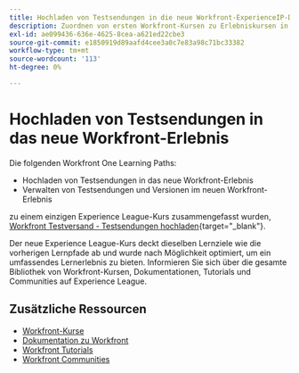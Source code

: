 ```yaml
---
title: Hochladen von Testsendungen in die neue Workfront-ExperienceIP-Datei
description: Zuordnen von ersten Workfront-Kursen zu Erlebniskursen in Liga-Kursen
exl-id: ae099436-636e-4625-8cea-a621ed22cbe3
source-git-commit: e1850919d89aafd4cee3a0c7e83a98c71bc33382
workflow-type: tm+mt
source-wordcount: '113'
ht-degree: 0%

---
```


# Hochladen von Testsendungen in das neue Workfront-Erlebnis

Die folgenden Workfront One Learning Paths:

* Hochladen von Testsendungen in das neue Workfront-Erlebnis
* Verwalten von Testsendungen und Versionen im neuen Workfront-Erlebnis

zu einem einzigen Experience League-Kurs zusammengefasst wurden, [Workfront Testversand - Testsendungen hochladen](https://experienceleague.adobe.com/?recommended=Workfront-U-1-2022.2.proof){target="_blank"}.

Der neue Experience League-Kurs deckt dieselben Lernziele wie die vorherigen Lernpfade ab und wurde nach Möglichkeit optimiert, um ein umfassendes Lernerlebnis zu bieten.  Informieren Sie sich über die gesamte Bibliothek von Workfront-Kursen, Dokumentationen, Tutorials und Communities auf Experience League.

## Zusätzliche Ressourcen

* [Workfront-Kurse](https://experienceleague.adobe.com/?lang=en&amp;Solution=Workfront#courses)
* [Dokumentation zu Workfront](https://experienceleague.adobe.com/docs/workfront.html)
* [Workfront Tutorials](https://experienceleague.adobe.com/docs/workfront-learn/tutorials-workfront/home.html)
* [Workfront Communities](https://experienceleaguecommunities.adobe.com/t5/workfront/ct-p/workfront)
